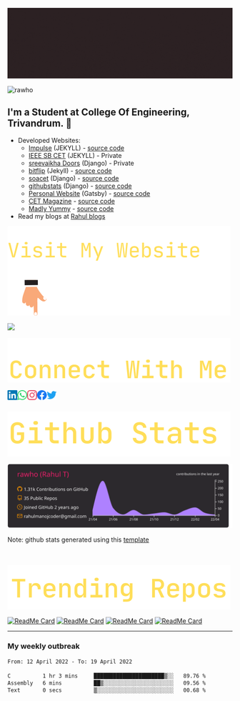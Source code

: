 

![rahul t](assets/banner.gif)

<p align="left"> <img src="https://komarev.com/ghpvc/?username=rawho&label=Views&color=blue&style=plastic" alt="rawho" /> </p>




## I'm a Student at College Of Engineering, Trivandrum. 💪 

-  Developed Websites: 
    - [Impulse](https://impulsecet.in) (JEKYLL) - [source code](https://github.com/impulsecet/impulsecet.github.io)
    - [IEEE SB CET](http://ieee.cet.ac.in) (JEKYLL) - Private
    - [sreevaikha Doors](https://www.sreevaikhadoors.com) (Django) - Private
    - [bitflip](https://bit-flip.tech) (Jekyll) - [source code](https://github.com/rawho/rawho.github.io)
    - [soacet](https://soacet.in) (Django) - [source code](https://github.com/rawho/soa-cet)
    - [githubstats](https://github-developer-stats.herokuapp.com/) (Django) - [source code](https://github.com/rawho/githubstats)
    - [Personal Website](https://rahult.in) (Gatsby) - [source code](https://github.com/rawho/rawho.github.io)
    - [CET Magazine](https://cetmagazine.ml) - [source code](https://github.com/rawho/CET-Magazine-website)
    - [Madly Yummy](https://rahult.in/madly_yummy) - [source code](https://github.com/rawho/madly_yummy)
- Read my blogs at [Rahul blogs](https://rahult.in/blogs)


![website-follow](assets/VisitMyWebsite.svg)

<a href="https://rahult.in/"><img height="35px" src="https://img.shields.io/badge/My%20Website:%20rahult.in-8E2DE2?style=for-the-badge&logo=google%20chrome&logoColor=white"/></a>


![social-links-title](assets/Connect%20With%20Me.svg)

<a href="https://linkedin.com/in/rahulmanojt">
  <img align="left" alt="Rahul's Linkdein" width="22px" src="assets/linkedin.svg" />
</a>

<a href="https://wa.me/+919747406685">
  <img align="left" alt="Rahul's Whatsapp" width="22px" src="assets/whatsapp.svg" />
</a>

<a href="https://instagram.com/_rawho">
  <img align="left" alt="Rahul's Instagram" width="22px" src="assets/instagram.svg" />
</a>

<a href="https://www.facebook.com/rahulmanojt/">
  <img align="left" alt="Rahul's Facebook" width="22px" src="assets/facebook.svg" />
</a>

<a href="https://www.twitter.com/rahulmanojt/">
  <img align="left" alt="Rahul's twitter" width="22px" src="assets/twitter.svg" />
</a>
<br><br>

![github-stats](assets/Github%20Stats.svg)

![](https://raw.githubusercontent.com/rawho/rawho/master/profile-summary-card-output/monokai/0-profile-details.svg)

Note: github stats generated using this [template](https://github.com/vn7n24fzkq/github-profile-summary-cards)


<br><br>
<img src="assets/TrendingRepos.svg">

[![ReadMe Card](https://github-readme-stats.vercel.app/api/pin/?username=rawho&repo=assBOT&theme=tokyonight)](https://github.com/rawho/assBOT)
[![ReadMe Card](https://github-readme-stats.vercel.app/api/pin/?username=rawho&repo=flipkart-scraper&theme=dark)](https://github.com/rawho/flipkart-scraper)
[![ReadMe Card](https://github-readme-stats.vercel.app/api/pin/?username=rawho&repo=portfolio-jekyll&theme=dark)](https://github.com/rawho/portfolio-jekyll)
[![ReadMe Card](https://github-readme-stats.vercel.app/api/pin/?username=rawho&repo=rawho.github.io&theme=tokyonight)](https://github.com/rawho/rawho.github.io) 

------------
### My weekly outbreak
<!--START_SECTION:waka-->

```text
From: 12 April 2022 - To: 19 April 2022

C          1 hr 3 mins     ██████████████████████▒░░   89.76 %
Assembly   6 mins          ██▒░░░░░░░░░░░░░░░░░░░░░░   09.56 %
Text       0 secs          ▒░░░░░░░░░░░░░░░░░░░░░░░░   00.68 %
```

<!--END_SECTION:waka-->
